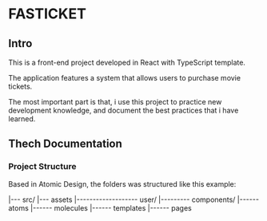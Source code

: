 # FASTICKET

## Intro
This is a front-end project developed in React with TypeScript template.

The application features a system that allows users to purchase movie tickets.

The most important part is that, i use this project to practice new development knowledge,
and document the best practices that i have learned.


## Thech Documentation

### Project Structure

Based in Atomic Design, the folders was structured like this example:

|--- src/ 
|--- assets
|------------------- user/
|--------- components/
|------ atoms
|------ molecules
|------ templates
|------ pages

